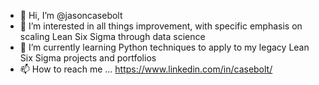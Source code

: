 - 👋 Hi, I’m @jasoncasebolt
- 👀 I’m interested in all things improvement, with specific emphasis on scaling Lean Six Sigma through data science
- 🌱 I’m currently learning Python techniques to apply to my legacy Lean Six Sigma projects and portfolios
- 📫 How to reach me ... https://www.linkedin.com/in/casebolt/

<!---
jasoncasebolt/jasoncasebolt is a ✨ special ✨ repository because its `README.md` (this file) appears on your GitHub profile.
You can click the Preview link to take a look at your changes.
--->
